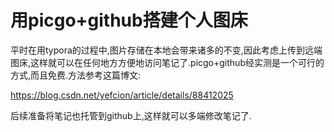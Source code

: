# 用picgo+github搭建个人图床



平时在用typora的过程中,图片存储在本地会带来诸多的不变,因此考虑上传到远端图床,这样就可以在任何地方方便地访问笔记了.picgo+github经实测是一个可行的方式,而且免费.方法参考这篇博文:

https://blog.csdn.net/yefcion/article/details/88412025

后续准备将笔记也托管到github上,这样就可以多端修改笔记了.